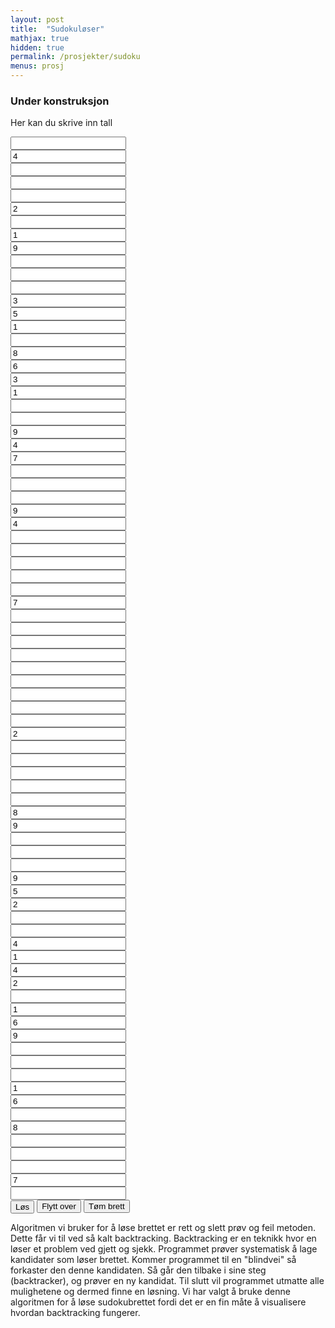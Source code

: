 ```yaml
---
layout: post
title:  "Sudokuløser"
mathjax: true
hidden: true
permalink: /prosjekter/sudoku
menus: prosj
---
```

### Under konstruksjon

<script src="/assets/sudoku/sketch.js"></script>


Her kan du skrive inn tall
<div class="sudokuoverlay">
<div class="sudoku" id="sudokubrett">
        <div class="sudokuboks" id="boks1">
          <div class="childCube"><input class="sudokuinput1" type="text" maxlength="1" oninput="this.value=this.value.replace(/[^0-9]/g,'');" /></div>
          <div  class="childCube"><input value="4" class="sudokuinput1" type="text" maxlength="1" oninput="this.value=this.value.replace(/[^0-9]/g,'');" /></div>
          <div class="childCube"><input class="sudokuinput1" type="text" maxlength="1" oninput="this.value=this.value.replace(/[^0-9]/g,'');" /></div>
          <div class="childCube"><input class="sudokuinput" type="text" maxlength="1" oninput="this.value=this.value.replace(/[^0-9]/g,'');" /></div>
          <div class="childCube"><input class="sudokuinput" type="text" maxlength="1" oninput="this.value=this.value.replace(/[^0-9]/g,'');" /></div>
          <div  class="childCube"><input value="2" class="sudokuinput" type="text" maxlength="1" oninput="this.value=this.value.replace(/[^0-9]/g,'');" /></div>
          <div class="childCube"><input class="sudokuinput1" type="text" maxlength="1" oninput="this.value=this.value.replace(/[^0-9]/g,'');" /></div>
          <div  class="childCube"><input value="1" class="sudokuinput1" type="text" maxlength="1" oninput="this.value=this.value.replace(/[^0-9]/g,'');" /></div>
          <div class="childCube"><input value="9"  class="sudokuinput1" type="text" maxlength="1" oninput="this.value=this.value.replace(/[^0-9]/g,'');" /></div>
        </div>
        <div class="sudokuboks" id="boks2">
          <div class="childCube"><input class="sudokuinput1" type="text" maxlength="1" oninput="this.value=this.value.replace(/[^0-9]/g,'');" /></div>
          <div class="childCube"><input class="sudokuinput1" type="text" maxlength="1" oninput="this.value=this.value.replace(/[^0-9]/g,'');" /></div>
          <div class="childCube"><input class="sudokuinput1" type="text" maxlength="1" oninput="this.value=this.value.replace(/[^0-9]/g,'');" /></div>
          <div  class="childCube"><input  value="3" class="sudokuinput" type="text" maxlength="1" oninput="this.value=this.value.replace(/[^0-9]/g,'');" /></div>
          <div  class="childCube"><input value="5" class="sudokuinput" type="text" maxlength="1" oninput="this.value=this.value.replace(/[^0-9]/g,'');" /></div>
          <div  class="childCube"><input value="1" class="sudokuinput" type="text" maxlength="1" oninput="this.value=this.value.replace(/[^0-9]/g,'');" /></div>
          <div class="childCube"><input class="sudokuinput1" type="text" maxlength="1" oninput="this.value=this.value.replace(/[^0-9]/g,'');" /></div>
          <div   class="childCube"><input value="8" class="sudokuinput1" type="text" maxlength="1" oninput="this.value=this.value.replace(/[^0-9]/g,'');" /></div>
          <div  class="childCube"><input value="6" class="sudokuinput1" type="text" maxlength="1" oninput="this.value=this.value.replace(/[^0-9]/g,'');" /></div>
        </div>
        <div class="sudokuboks" id="boks3">
          <div  class="childCube"><input value="3" class="sudokuinput1" type="text" maxlength="1" oninput="this.value=this.value.replace(/[^0-9]/g,'');" /></div>
          <div  class="childCube"><input value="1" class="sudokuinput1" type="text" maxlength="1" oninput="this.value=this.value.replace(/[^0-9]/g,'');" /></div>
          <div class="childCube"><input class="sudokuinput1" type="text" maxlength="1" oninput="this.value=this.value.replace(/[^0-9]/g,'');" /></div>
          <div class="childCube"><input class="sudokuinput" type="text" maxlength="1" oninput="this.value=this.value.replace(/[^0-9]/g,'');" /></div>
          <div  class="childCube"><input value="9" class="sudokuinput" type="text" maxlength="1" oninput="this.value=this.value.replace(/[^0-9]/g,'');" /></div>
          <div  class="childCube"><input value="4" class="sudokuinput" type="text" maxlength="1" oninput="this.value=this.value.replace(/[^0-9]/g,'');" /></div>
          <div  class="childCube"><input value="7" class="sudokuinput1" type="text" maxlength="1" oninput="this.value=this.value.replace(/[^0-9]/g,'');" /></div>
          <div class="childCube"><input class="sudokuinput1" type="text" maxlength="1" oninput="this.value=this.value.replace(/[^0-9]/g,'');" /></div>
          <div class="childCube"><input class="sudokuinput1" type="text" maxlength="1" oninput="this.value=this.value.replace(/[^0-9]/g,'');" /></div>
        </div>
        <div class="sudokuboks" id="boks4">
            <div class="childCube"><input class="sudokuinput" type="text" maxlength="1" oninput="this.value=this.value.replace(/[^0-9]/g,'');" /></div>
            <div  class="childCube"><input value="9" class="sudokuinput" type="text" maxlength="1" oninput="this.value=this.value.replace(/[^0-9]/g,'');" /></div>
            <div class="childCube"><input  value="4"  class="sudokuinput" type="text" maxlength="1" oninput="this.value=this.value.replace(/[^0-9]/g,'');" /></div>
            <div class="childCube"><input class="sudokuinput1" type="text" maxlength="1" oninput="this.value=this.value.replace(/[^0-9]/g,'');" /></div>
            <div class="childCube"><input class="sudokuinput1" type="text" maxlength="1" oninput="this.value=this.value.replace(/[^0-9]/g,'');" /></div>
            <div class="childCube"><input class="sudokuinput1" type="text" maxlength="1" oninput="this.value=this.value.replace(/[^0-9]/g,'');" /></div>
            <div class="childCube"><input class="sudokuinput" type="text" maxlength="1" oninput="this.value=this.value.replace(/[^0-9]/g,'');" /></div>
            <div class="childCube"><input class="sudokuinput" type="text" maxlength="1" oninput="this.value=this.value.replace(/[^0-9]/g,'');" /></div>
            <div  class="childCube"><input value="7" class="sudokuinput" type="text" maxlength="1" oninput="this.value=this.value.replace(/[^0-9]/g,'');" /></div>
          </div>
          <div class="sudokuboks" id="boks5">
            <div class="childCube"><input  class="sudokuinput" type="text" maxlength="1" oninput="this.value=this.value.replace(/[^0-9]/g,'');" /></div>
            <div class="childCube"><input class="sudokuinput" type="text" maxlength="1" oninput="this.value=this.value.replace(/[^0-9]/g,'');" /></div>
            <div class="childCube"><input class="sudokuinput" type="text" maxlength="1" oninput="this.value=this.value.replace(/[^0-9]/g,'');" /></div>
            <div class="childCube"><input class="sudokuinput1" type="text" maxlength="1" oninput="this.value=this.value.replace(/[^0-9]/g,'');" /></div>
            <div class="childCube"><input class="sudokuinput1" type="text" maxlength="1" oninput="this.value=this.value.replace(/[^0-9]/g,'');" /></div>
            <div class="childCube"><input class="sudokuinput1" type="text" maxlength="1" oninput="this.value=this.value.replace(/[^0-9]/g,'');" /></div>
            <div class="childCube"><input class="sudokuinput" type="text" maxlength="1" oninput="this.value=this.value.replace(/[^0-9]/g,'');" /></div>
            <div class="childCube"><input class="sudokuinput" type="text" maxlength="1" oninput="this.value=this.value.replace(/[^0-9]/g,'');" /></div>
            <div class="childCube"><input class="sudokuinput" type="text" maxlength="1" oninput="this.value=this.value.replace(/[^0-9]/g,'');" /></div>
          </div>          
          <div class="sudokuboks" id="boks6">
            <div  class="childCube"><input value="2" class="sudokuinput" type="text" maxlength="1" oninput="this.value=this.value.replace(/[^0-9]/g,'');" /></div>
            <div class="childCube"><input class="sudokuinput" type="text" maxlength="1" oninput="this.value=this.value.replace(/[^0-9]/g,'');" /></div>
            <div class="childCube"><input class="sudokuinput" type="text" maxlength="1" oninput="this.value=this.value.replace(/[^0-9]/g,'');" /></div>
            <div class="childCube"><input class="sudokuinput1" type="text" maxlength="1" oninput="this.value=this.value.replace(/[^0-9]/g,'');" /></div>
            <div class="childCube"><input class="sudokuinput1" type="text" maxlength="1" oninput="this.value=this.value.replace(/[^0-9]/g,'');" /></div>
            <div class="childCube"><input class="sudokuinput1" type="text" maxlength="1" oninput="this.value=this.value.replace(/[^0-9]/g,'');" /></div>
            <div  class="childCube"><input value="8" class="sudokuinput" type="text" maxlength="1" oninput="this.value=this.value.replace(/[^0-9]/g,'');" /></div>
            <div  class="childCube"><input value="9" class="sudokuinput" type="text" maxlength="1" oninput="this.value=this.value.replace(/[^0-9]/g,'');" /></div>
            <div class="childCube"><input class="sudokuinput" type="text" maxlength="1" oninput="this.value=this.value.replace(/[^0-9]/g,'');" /></div>
          </div>
          <div class="sudokuboks" id="boks7">
            <div class="childCube"><input class="sudokuinput1" type="text" maxlength="1" oninput="this.value=this.value.replace(/[^0-9]/g,'');" /></div>
            <div class="childCube"><input class="sudokuinput1" type="text" maxlength="1" oninput="this.value=this.value.replace(/[^0-9]/g,'');" /></div>
            <div class="childCube"><input value="9" class="sudokuinput1" type="text" maxlength="1" oninput="this.value=this.value.replace(/[^0-9]/g,'');" /></div>
            <div class="childCube"><input value="5" class="sudokuinput" type="text" maxlength="1" oninput="this.value=this.value.replace(/[^0-9]/g,'');" /></div>
            <div class="childCube"><input value="2" class="sudokuinput" type="text" maxlength="1" oninput="this.value=this.value.replace(/[^0-9]/g,'');" /></div>
            <div class="childCube"><input class="sudokuinput" type="text" maxlength="1" oninput="this.value=this.value.replace(/[^0-9]/g,'');" /></div>
            <div class="childCube"><input class="sudokuinput1" type="text" maxlength="1" oninput="this.value=this.value.replace(/[^0-9]/g,'');" /></div>
            <div class="childCube"><input value="4" class="sudokuinput1" type="text" maxlength="1" oninput="this.value=this.value.replace(/[^0-9]/g,'');" /></div>
            <div class="childCube"><input value="1" class="sudokuinput1" type="text" maxlength="1" oninput="this.value=this.value.replace(/[^0-9]/g,'');" /></div>
          </div>
          <div class="sudokuboks" id="boks8">
            <div class="childCube"><input value="4" class="sudokuinput1" type="text" maxlength="1" oninput="this.value=this.value.replace(/[^0-9]/g,'');" /></div>
            <div class="childCube"><input value="2" class="sudokuinput1" type="text" maxlength="1" oninput="this.value=this.value.replace(/[^0-9]/g,'');" /></div>
            <div class="childCube"><input class="sudokuinput1" type="text" maxlength="1" oninput="this.value=this.value.replace(/[^0-9]/g,'');" /></div>
            <div class="childCube"><input value="1" class="sudokuinput" type="text" maxlength="1" oninput="this.value=this.value.replace(/[^0-9]/g,'');" /></div>
            <div class="childCube"><input value="6"  class="sudokuinput" type="text" maxlength="1" oninput="this.value=this.value.replace(/[^0-9]/g,'');" /></div>
            <div class="childCube"><input value="9" class="sudokuinput" type="text" maxlength="1" oninput="this.value=this.value.replace(/[^0-9]/g,'');" /></div>
            <div class="childCube"><input class="sudokuinput1" type="text" maxlength="1" oninput="this.value=this.value.replace(/[^0-9]/g,'');" /></div>
            <div class="childCube"><input class="sudokuinput1" type="text" maxlength="1" oninput="this.value=this.value.replace(/[^0-9]/g,'');" /></div>
            <div class="childCube"><input class="sudokuinput1" type="text" maxlength="1" oninput="this.value=this.value.replace(/[^0-9]/g,'');" /></div>
          </div>
          <div class="sudokuboks" id="boks9">
            <div class="childCube"><input  value="1" class="sudokuinput1" type="text" maxlength="1" oninput="this.value=this.value.replace(/[^0-9]/g,'');" /></div>
            <div class="childCube"><input value="6" class="sudokuinput1" type="text" maxlength="1" oninput="this.value=this.value.replace(/[^0-9]/g,'');" /></div>
            <div class="childCube"><input class="sudokuinput1" type="text" maxlength="1" oninput="this.value=this.value.replace(/[^0-9]/g,'');" /></div>
            <div class="childCube"><input value="8" class="sudokuinput" type="text" maxlength="1" oninput="this.value=this.value.replace(/[^0-9]/g,'');" /></div>
            <div class="childCube"><input class="sudokuinput" type="text" maxlength="1" oninput="this.value=this.value.replace(/[^0-9]/g,'');" /></div>
            <div class="childCube"><input class="sudokuinput" type="text" maxlength="1" oninput="this.value=this.value.replace(/[^0-9]/g,'');" /></div>
            <div class="childCube"><input class="sudokuinput1" type="text" maxlength="1" oninput="this.value=this.value.replace(/[^0-9]/g,'');" /></div>
            <div class="childCube"><input  value="7" class="sudokuinput1" type="text" maxlength="1" oninput="this.value=this.value.replace(/[^0-9]/g,'');" /></div>
            <div class="childCube"><input class="sudokuinput1" type="text" maxlength="1" oninput="this.value=this.value.replace(/[^0-9]/g,'');" /></div>
          </div>
      </div>
      </div>

<div class="sudokuoverlay">      
<button class='button sudokubutton' style="vertical-align:middle" onclick="unpause()"> 
<span> Løs </span>
</button>
<button class='button sudokubutton' onclick="flyttogfyll()"> <span> Flytt over </span> </button>
<button class='button sudokubutton' onclick="tom_brett()"><span>Tøm brett</span></button>
</div>

Algoritmen vi bruker for å løse brettet er rett og slett prøv og feil metoden. Dette får vi til ved så kalt backtracking. Backtracking er en teknikk hvor en løser et problem ved gjett og sjekk. Programmet prøver systematisk å lage kandidater som løser brettet. Kommer programmet til en "blindvei" så forkaster den denne kandidaten. Så går den tilbake i sine steg (backtracker), og prøver en ny kandidat. Til slutt vil programmet utmatte alle mulighetene og dermed finne en løsning.  Vi har valgt å bruke denne algoritmen for å løse sudokubrettet fordi det er en fin måte å visualisere hvordan backtracking fungerer. 


<div style="text-align:center;">
    <script src="https://cdnjs.cloudflare.com/ajax/libs/p5.js/1.1.9/p5.js"></script>
    <script src="https://cdnjs.cloudflare.com/ajax/libs/p5.js/1.1.9/addons/p5.sound.min.js"></script>
    <script src="/assets/sudoku/sketch.js"></script>
    <script src="/assets/sudoku/app.js"></script>
    <div id="canvasForHTML"></div>
</div>
